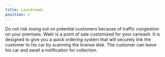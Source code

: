 ```yaml
---
title: Laundromat
position: 2
---
```

Do not risk losing out on potential customers because of traffic congestion on your premises. Waitr is a point of sale customized for your carwash. It is designed to give you a quick ordering system that will securely link the customer to his car by scanning the license disk. The customer can leave his car and await a notification for collection.